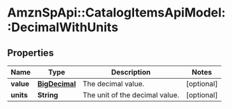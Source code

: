 # AmznSpApi::CatalogItemsApiModel::DecimalWithUnits

## Properties
Name | Type | Description | Notes
------------ | ------------- | ------------- | -------------
**value** | [**BigDecimal**](BigDecimal.md) | The decimal value. | [optional] 
**units** | **String** | The unit of the decimal value. | [optional] 

